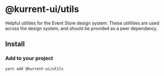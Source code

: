 # @kurrent-ui/utils

Helpful utilities for the Event Store design system. These utililities are used across the design system, and should be provided as a peer dependancy.

## Install

### Add to your project

```sh
yarn add @kurrent-ui/utils
```
